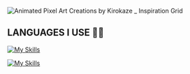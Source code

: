 ![Animated Pixel Art Creations by Kirokaze _ Inspiration Grid](https://github.com/user-attachments/assets/b8e1f0ce-e2a5-41d7-b31b-0386ca1ed449)
## LANGUAGES I USE 👨‍💻
[![My Skills](https://skillicons.dev/icons?i=python,c,r,java)](https://skillicons.dev)

[![My Skills](https://skillicons.dev/icons?i=html,javascript,css,php)](https://skillicons.dev)
  
